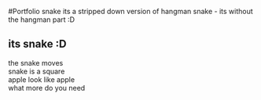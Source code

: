 #Portfolio snake
its a stripped down version of hangman snake - its without the hangman part :D


## its snake :D
the snake moves<br>
snake is a square<br>
apple look like apple<br>
what more do you need<br>
